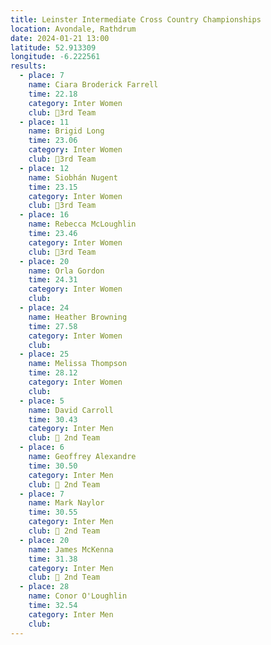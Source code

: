 ```yaml
---
title: Leinster Intermediate Cross Country Championships
location: Avondale, Rathdrum
date: 2024-01-21 13:00
latitude: 52.913309
longitude: -6.222561
results:
  - place: 7
    name: Ciara Broderick Farrell
    time: 22.18
    category: Inter Women
    club: 🥉3rd Team
  - place: 11
    name: Brigid Long
    time: 23.06
    category: Inter Women
    club: 🥉3rd Team
  - place: 12
    name: Siobhán Nugent
    time: 23.15
    category: Inter Women
    club: 🥉3rd Team
  - place: 16
    name: Rebecca McLoughlin
    time: 23.46
    category: Inter Women
    club: 🥉3rd Team
  - place: 20
    name: Orla Gordon
    time: 24.31
    category: Inter Women
    club: 
  - place: 24
    name: Heather Browning
    time: 27.58
    category: Inter Women
    club: 
  - place: 25
    name: Melissa Thompson
    time: 28.12
    category: Inter Women
    club: 
  - place: 5
    name: David Carroll
    time: 30.43
    category: Inter Men
    club: 🥈 2nd Team
  - place: 6
    name: Geoffrey Alexandre
    time: 30.50
    category: Inter Men
    club: 🥈 2nd Team
  - place: 7
    name: Mark Naylor
    time: 30.55
    category: Inter Men
    club: 🥈 2nd Team
  - place: 20
    name: James McKenna
    time: 31.38
    category: Inter Men
    club: 🥈 2nd Team
  - place: 28
    name: Conor O'Loughlin
    time: 32.54
    category: Inter Men
    club: 
---
```

